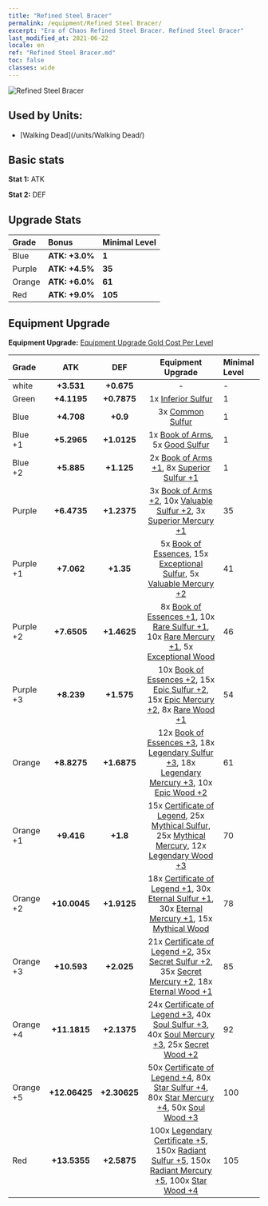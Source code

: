 ```yaml
---
title: "Refined Steel Bracer"
permalink: /equipment/Refined Steel Bracer/
excerpt: "Era of Chaos Refined Steel Bracer. Refined Steel Bracer"
last_modified_at: 2021-06-22
locale: en
ref: "Refined Steel Bracer.md"
toc: false
classes: wide
---
```


  ![Refined Steel Bracer](/images/e/e_3023.png)

## Used by Units:

* [Walking Dead](/units/Walking Dead/) 


## Basic stats
 **Stat 1:** ATK

 **Stat 2:** DEF

## Upgrade Stats

  |     Grade    |   Bonus | Minimal Level | 
  |:-------------|:--------|:--------------| 
  | Blue | **ATK: +3.0%** | **1** | 
  | Purple | **ATK: +4.5%** | **35** | 
  | Orange | **ATK: +6.0%** | **61** | 
  | Red | **ATK: +9.0%** | **105** | 


## Equipment Upgrade
 **Equipment Upgrade:** [Equipment Upgrade Gold Cost Per Level](/equipment/EquipmentUpgradeCostPerLevel/) 

  |          Grade      | ATK | DEF | Equipment Upgrade | Minimal Level |
  |:--------------------|:---------:|:---------:|:----------------:|:--------------|
  | white | **+3.531** | **+0.675** | - | - |
  | Green | **+4.1195** | **+0.7875** | 1x [Inferior Sulfur](/Items/mat_3/) | 1 |
  | Blue | **+4.708** | **+0.9** | 3x [Common Sulfur](/Items/mat_9/) | 1 |
  | Blue +1 | **+5.2965** | **+1.0125** | 1x [Book of Arms](/Items/mat_18/), 5x [Good Sulfur](/Items/mat_15/) | 1 |
  | Blue +2 | **+5.885** | **+1.125** | 2x [Book of Arms +1](/Items/mat_25/), 8x [Superior Sulfur +1](/Items/mat_22/) | 1 |
  | Purple | **+6.4735** | **+1.2375** | 3x [Book of Arms +2](/Items/mat_32/), 10x [Valuable Sulfur +2](/Items/mat_29/), 3x [Superior Mercury +1](/Items/mat_21/) | 35 |
  | Purple +1 | **+7.062** | **+1.35** | 5x [Book of Essences](/Items/mat_39/), 15x [Exceptional Sulfur](/Items/mat_36/), 5x [Valuable Mercury +2](/Items/mat_28/) | 41 |
  | Purple +2 | **+7.6505** | **+1.4625** | 8x [Book of Essences +1](/Items/mat_46/), 10x [Rare Sulfur +1](/Items/mat_43/), 10x [Rare Mercury +1](/Items/mat_42/), 5x [Exceptional Wood](/Items/mat_34/) | 46 |
  | Purple +3 | **+8.239** | **+1.575** | 10x [Book of Essences +2](/Items/mat_53/), 15x [Epic Sulfur +2](/Items/mat_50/), 15x [Epic Mercury +2](/Items/mat_49/), 8x [Rare Wood +1](/Items/mat_41/) | 54 |
  | Orange | **+8.8275** | **+1.6875** | 12x [Book of Essences +3](/Items/mat_60/), 18x [Legendary Sulfur +3](/Items/mat_57/), 18x [Legendary Mercury +3](/Items/mat_56/), 10x [Epic Wood +2](/Items/mat_48/) | 61 |
  | Orange +1 | **+9.416** | **+1.8** | 15x [Certificate of Legend](/Items/mat_67/), 25x [Mythical Sulfur](/Items/mat_64/), 25x [Mythical Mercury](/Items/mat_63/), 12x [Legendary Wood +3](/Items/mat_55/) | 70 |
  | Orange +2 | **+10.0045** | **+1.9125** | 18x [Certificate of Legend +1](/Items/mat_74/), 30x [Eternal Sulfur +1](/Items/mat_71/), 30x [Eternal Mercury +1](/Items/mat_70/), 15x [Mythical Wood](/Items/mat_62/) | 78 |
  | Orange +3 | **+10.593** | **+2.025** | 21x [Certificate of Legend +2](/Items/mat_81/), 35x [Secret Sulfur +2](/Items/mat_78/), 35x [Secret Mercury +2](/Items/mat_77/), 18x [Eternal Wood +1](/Items/mat_69/) | 85 |
  | Orange +4 | **+11.1815** | **+2.1375** | 24x [Certificate of Legend +3](/Items/mat_88/), 40x [Soul Sulfur +3](/Items/mat_85/), 40x [Soul Mercury +3](/Items/mat_84/), 25x [Secret Wood +2](/Items/mat_76/) | 92 |
  | Orange +5 | **+12.06425** | **+2.30625** | 50x [Certificate of Legend +4](/Items/mat_95/), 80x [Star Sulfur +4](/Items/mat_92/), 80x [Star Mercury +4](/Items/mat_91/), 50x [Soul Wood +3](/Items/mat_83/) | 100 |
  | Red | **+13.5355** | **+2.5875** | 100x [Legendary Certificate +5](/Items/mat_102/), 150x [Radiant Sulfur +5](/Items/mat_99/), 150x [Radiant Mercury +5](/Items/mat_98/), 100x [Star Wood +4](/Items/mat_90/) | 105 |

